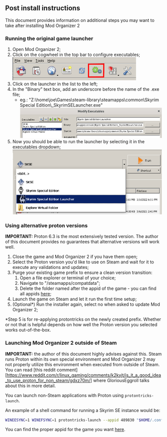 ## Post install instructions

This document provides information on additional steps you may want to take after installing Mod Organizer 2

### Running the original game launcher

1. Open Mod Organizer 2;
2. Click on the cogwheel in the top bar to configure executables;
![topbar executables config](screenshots/topbar_executables_config.png?raw=true "Executables Configuration")
3. Click on the launcher in the list to the left;
4. In the "Binary" text box, add an underscore before the name of the .exe file;
	- eg.: "Z:\\home\\joe\\Games\\steam-library\\steamapps\\common\\Skyrim Special Edition\\\_SkyrimSELauncher.exe"
![executables list](screenshots/executables_config_leftside_list.png?raw=true "Executables List")
5. Now you should be able to run the launcher by selecting it in the executables dropdown;
![executables dropdown](screenshots/executables_dropdown.png?raw=true "Executables Dropdown")

### Using alternative proton versions

**IMPORTANT:** Proton 6.3 is the most extensively tested version. The author of this document provides no guarantees that alternative versions will work well.

1. Close the game and Mod Organizer 2 if you have them open;
2. Select the Proton version you'd like to use on Steam and wait for it to execute any validations and updates;
3. Purge your existing game prefix to ensure a clean version transition:
	1. Open a file explorer or terminal of your choice;
	2. Navigate to "<your steam library>/steamapps/compatdata";
	3. Delete the folder named after the appid of the game - you can find all appids [here](gamesinfo);
4. Launch the game on Steam and let it run the first time setup;
5. (Optional\*) Run the installer again, select no when asked to update Mod Organizer 2;

\*Step 5 is for re-applying protontricks on the newly created prefix. Whether or not that is helpful depends on how well the Proton version you selected works out-of-the-box.

### Launching Mod Organizer 2 outside of Steam

**IMPORTANT:** the author of this document highly advises against this. Steam runs Proton within its own special environment and Mod Organizer 2 may not properly utilize this environment when executed from outside of Steam. You can read [this reddit comment][https://www.reddit.com/r/linux_gaming/comments/k2kyjt/is_it_a_good_idea_to_use_proton_for_non_steam/gdxz70m/] where GloriousEggroll talks about this in more detail.

You can launch non-Steam applications with Proton using `protontricks-launch`.

An example of a shell command for running a Skyrim SE instance would be:

```bash
WINEESYNC=1 WINEFSYNC=1 protontricks-launch --appid 489830 "$HOME/.config/modorganizer2/instances/skyrimspecialedition/modorganizer2/ModOrganizer.exe"
```

You can find the proper appid for the game you want [here](gamesinfo).

